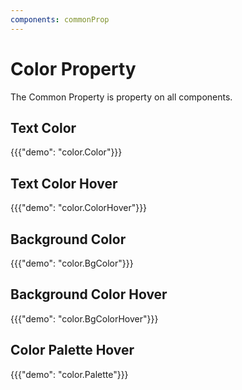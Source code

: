 ```yaml
---
components: commonProp
---
```


# Color Property

The Common Property is property on all components.

## Text Color

{{{"demo": "color.Color"}}}

## Text Color Hover

{{{"demo": "color.ColorHover"}}}

## Background Color

{{{"demo": "color.BgColor"}}}

## Background Color Hover

{{{"demo": "color.BgColorHover"}}}

## Color Palette Hover

{{{"demo": "color.Palette"}}}
